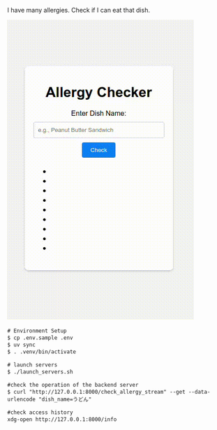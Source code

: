 I have many allergies.
Check if I can eat that dish.

![説明gif](images/sample.gif)

```
# Environment Setup
$ cp .env.sample .env
$ uv sync
$ . .venv/bin/activate
```

```
# launch servers
$ ./launch_servers.sh
```

```
#check the operation of the backend server
$ curl "http://127.0.0.1:8000/check_allergy_stream" --get --data-urlencode "dish_name=うどん"
```

```
#check access history
xdg-open http://127.0.0.1:8000/info
```